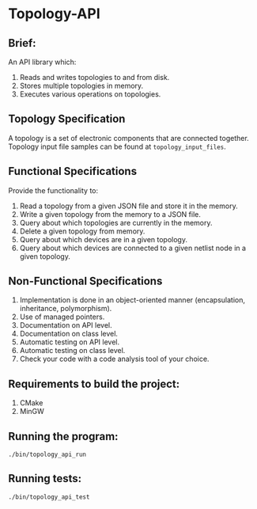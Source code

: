 # Topology-API

## Brief:
‌An‌ ‌API‌ ‌library‌ ‌which‌:‌ ‌
1. Read‌s and‌ ‌write‌s ‌topologies‌ ‌to‌ ‌and‌ ‌from‌ ‌disk.‌ ‌
2. Stores‌ ‌multiple‌ ‌topologies‌ ‌in‌ ‌memory.‌ ‌
3. Execute‌s ‌various operations‌ ‌on‌ ‌topologies.‌ ‌
‌

## Topology Specification
A topology is a set of electronic components that are connected together. Topology input file samples can be found at `topology_input_files`.

## Functional Specifications
Provide the functionality to:
1. Read a topology from a given JSON file and store it in the memory.
2. Write a given topology from the memory to a JSON file.
3. Query about which topologies are currently in the memory.
4. Delete a given topology from memory.
5. Query about which devices are in a given topology.
6. Query about which devices are connected to a given netlist node in 
a given topology.


## Non-Functional Specifications
1. Implementation is done in an object-oriented manner 
(encapsulation, inheritance, polymorphism).
2. Use of managed pointers.
3. Documentation on API level.
4. Documentation on class level.
7. Automatic testing on API level.
8. Automatic testing on class level.
9. Check your code with a code analysis tool of your choice.


## Requirements to build the project:
1. CMake
2. MinGW


## Running the program:

```
./bin/topology_api_run
```

## Running tests:

```
./bin/topology_api_test
```